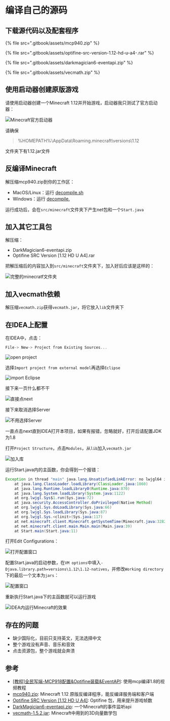 # 编译自己的源码

## 下载源代码以及配套程序

{% file src=".gitbook/assets/mcp940.zip" %}

{% file src=".gitbook/assets/optifine-src-version-1.12-hd-u-a4-.rar" %}

{% file src=".gitbook/assets/darkmagician6-eventapi.zip" %}

{% file src=".gitbook/assets/vecmath.zip" %}

## 使用启动器创建原版游戏

请使用启动器创建一个Minecraft 1.12并开始游戏，启动器我只测试了官方启动器：

![Minecraft&#x5B98;&#x65B9;&#x542F;&#x52A8;&#x5668;](.gitbook/assets/minecraft-lan.png)

请确保

> %HOMEPATH%\AppData\Roaming\.minecraft\versions\1.12

文件夹下有1.12.jar文件

## 反编译Minecraft

解压缩mcp940.zip到你的工作区：

* MacOS/Linux：运行 [decompile.sh](https://github.com/WangTingZheng/mcp940/blob/master/decompile.sh)
* Windows：运行 [decompile.](https://github.com/WangTingZheng/mcp940/blob/master/decompile.sh)

运行成功后，会在`src/minecraft`文件夹下产生net包和一个`Start.java`

## 加入其它工具包

解压缩：

* DarkMagician6-eventapi.zip
* Optifine SRC Version \[1.12 HD U A4\].rar

把解压缩后的内容加入到`src/minecraft`文件夹下，加入好后应该是这样的：

![&#x5B8C;&#x6574;&#x7684;minecratf&#x6587;&#x4EF6;&#x5939;](.gitbook/assets/minecraft-folder.png)

## 加入vecmath依赖

解压缩`vecmath.zip`获得`vecmath.jar`，将它放入`lib`文件夹下

## 在IDEA上配置

在IDEA中，点击：

```c
File-> New-> Project from Existing Sources...
```

![open project](.gitbook/assets/open.png)

选择`Import project from external model`再选择`Eclipse`

![import Eclipse](.gitbook/assets/import-eclipse.png)

接下来一页什么都不干

![&#x76F4;&#x63A5;&#x70B9;next](.gitbook/assets/import-path.png)

接下来取消选择Server

![&#x4E0D;&#x7528;&#x9009;&#x62E9;Server](.gitbook/assets/import-client.png)

一直点击next直到IDEA打开本项目，如果有报错，忽略就好，打开后请配置JDK为1.8

打开`Project Structure`，点击`Modules`，从`lib`加入`vecmath.jar`

![&#x52A0;&#x5165;&#x5E93;](.gitbook/assets/mod.png)

运行Start.java内的主函数，你会得到一个报错：

```java
Exception in thread "main" java.lang.UnsatisfiedLinkError: no lwjgl64 in java.library.path
	at java.lang.ClassLoader.loadLibrary(ClassLoader.java:1860)
	at java.lang.Runtime.loadLibrary0(Runtime.java:870)
	at java.lang.System.loadLibrary(System.java:1122)
	at org.lwjgl.Sys$1.run(Sys.java:72)
	at java.security.AccessController.doPrivileged(Native Method)
	at org.lwjgl.Sys.doLoadLibrary(Sys.java:66)
	at org.lwjgl.Sys.loadLibrary(Sys.java:87)
	at org.lwjgl.Sys.<clinit>(Sys.java:117)
	at net.minecraft.client.Minecraft.getSystemTime(Minecraft.java:3282)
	at net.minecraft.client.main.Main.main(Main.java:39)
	at Start.main(Start.java:11)
```

打开Edit Configurations：

![&#x6253;&#x5F00;&#x914D;&#x7F6E;&#x7A97;&#x53E3;](.gitbook/assets/conf.png)

配置Start.java的启动参数，在`VM options`中填入`-Djava.library.path=versions\1.12\1.12-natives`，并修改`Working directory`下的最后一个文本为`jars`：

![&#x914D;&#x7F6E;&#x7A97;&#x53E3;](.gitbook/assets/start.png)

重新执行Start.java下的主函数就可以运行游戏

![IDEA&#x5185;&#x8FD0;&#x884C;Minecraft&#x7684;&#x6548;&#x679C;](.gitbook/assets/minecraft.png)

## 存在的问题

* 缺少国际化，目前只支持英文，无法选择中文
* 整个游戏没有声音、音乐和音效
* 点击资源包，整个游戏就会奔溃

## 参考

* [\[教程\]全民写端-MCP918配置&Optifine装载&EventAPI](https://www.bilibili.com/video/BV1W741127EZ): 使用mcp编译1.8的视频教程
* [mcp940.zip](http://www.modcoderpack.com/): Minecraft 1.12 原版反编译程序，能反编译服务端和客户端
* [Optifine SRC Version \[1.12 HD U A4\]](https://optifinesource.co.uk/downloads/1-12.html): Optifine 包，用来提升游戏帧数
* [DarkMagician6-eventapi.zip](https://bitbucket.org/DarkMagician6/eventapi/downloads/): 一个Minecraft的事件监听api
* [vecmath-1.5.2.jar](https://mvnrepository.com/artifact/javax.vecmath/vecmath/1.5.2): Minecraft中用到的3D向量数学包

